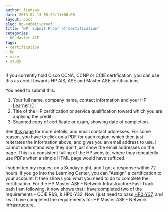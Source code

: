 ```yaml
---
author: lindsay
date: 2013-04-13 05:29:11+00:00
layout: post
slug: hp-submit-proof
title: 'HP: Submit Proof of Certification'
categories:
- HP Master ASE
tags:
- certification
- hp
- mase
- study
---
```


If you currently hold Cisco CCNA, CCNP or CCIE certification, you can use this as credit towards HP AIS, ASE and Master ASE certifications.

You need to submit this:

1. Your full name, company name, contact information and your HP Learner ID;
2. Title of the HP certification or service qualification toward which you are applying the credit;
3. Scanned copy of certificate or exam, showing date of completion.

See [this page](http://www.hp.com/certification/third_party_achievements.html) for more details, and email contact addresses. For some reason, you have to click on a PDF for each region, which then just reiterates the information above, and gives you an email address to use. I cannot understand why they don't just show the email addresses on the page. This is a consistent failing of the HP website, where they repeatedly use PDFs when a simple HTML page would have sufficed.

I submitted my request on a Sunday night, and I got a response within 72 hours. If you go into the Learning Center, you can "Assign" a certification to your account. It then shows you what you need to do to complete the certification. For the HP Master ASE - Network Infrastructure Fast Track path I am following, it now shows that I have completed two of the requirements - CCIE R&S, & HP0-Y32. Now I just need to pass [HP0-Y37](http://www.certificationexplorer.com/Documents/HP0-Y37.pdf), and I will have completed the requirements for HP Master ASE - Network Infrastructure.
